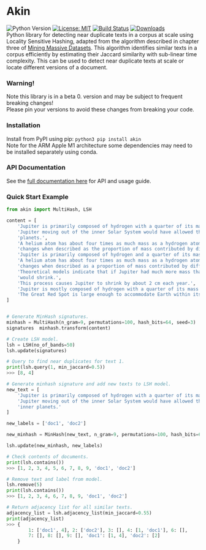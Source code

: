 # Akin
![Python Version](https://img.shields.io/badge/Python-3.6%20%7C%203.12-blue.svg)
[![License: MIT](https://img.shields.io/badge/License-MIT-green.svg)](https://opensource.org/licenses/MIT)
[![Build Status](https://app.travis-ci.com/justinbt1/Akin.svg?branch=main)](https://app.travis-ci.com/justinbt1/Akin)
[![Downloads](https://static.pepy.tech/badge/akin)](https://pepy.tech/project/akin)
<br>
Python library for detecting near duplicate texts in a corpus at scale using Locality Sensitive Hashing, 
adapted from the algorithm described in chapter three of 
[Mining Massive Datasets](http://infolab.stanford.edu/~ullman/mmds/ch3.pdf). This algorithm identifies similar texts in 
a corpus efficiently by estimating their Jaccard similarity with sub-linear time complexity. This can be used to detect 
near duplicate texts at scale or locate different versions of a document.  

### Warning!
Note this library is in a beta 0. version and may be subject to frequent breaking changes!  
Please pin your versions to avoid these changes from breaking your code.

### Installation
Install from PyPI using pip:
```python3 pip install akin```  
Note for the ARM Apple M1 architecture some dependencies may need to be installed separately using conda.

### API Documentation
See the [full documentation here](https://github.com/justinbt1/Akin/blob/dev/docs/api_documentation.md) for API 
and usage guide.

### Quick Start Example
``` python
from akin import MultiHash, LSH

content = [
    'Jupiter is primarily composed of hydrogen with a quarter of its mass being helium',
    'Jupiter moving out of the inner Solar System would have allowed the formation of inner '
    'planets.',
    'A helium atom has about four times as much mass as a hydrogen atom, so the composition '
    'changes when described as the proportion of mass contributed by different atoms.',
    'Jupiter is primarily composed of hydrogen and a quarter of its mass being helium',
    'A helium atom has about four times as much mass as a hydrogen atom and the composition '
    'changes when described as a proportion of mass contributed by different atoms.',
    'Theoretical models indicate that if Jupiter had much more mass than it does at present, it '
    'would shrink.',
    'This process causes Jupiter to shrink by about 2 cm each year.',
    'Jupiter is mostly composed of hydrogen with a quarter of its mass being helium',
    'The Great Red Spot is large enough to accommodate Earth within its boundaries.'
]


# Generate MinHash signatures.
minhash = MultiHash(n_gram=9, permutations=100, hash_bits=64, seed=3)
signatures  minhash.transform(content)

# Create LSH model.
lsh = LSH(no_of_bands=50)
lsh.update(signatures)

# Query to find near duplicates for text 1.
print(lsh.query(1, min_jaccard=0.5))
>>> [8, 4]

# Generate minhash signature and add new texts to LSH model.
new_text = [
    'Jupiter is primarily composed of hydrogen with a quarter of its mass being helium',
    'Jupiter moving out of the inner Solar System would have allowed the formation of '
    'inner planets.'
]

new_labels = ['doc1', 'doc2']

new_minhash = MinHash(new_text, n_gram=9, permutations=100, hash_bits=64, seed=3)

lsh.update(new_minhash, new_labels)

# Check contents of documents.
print(lsh.contains())
>>> [1, 2, 3, 4, 5, 6, 7, 8, 9, 'doc1', 'doc2']

# Remove text and label from model.
lsh.remove(5)
print(lsh.contains())
>>> [1, 2, 3, 4, 6, 7, 8, 9, 'doc1', 'doc2']

# Return adjacency list for all similar texts.
adjacency_list = lsh.adjacency_list(min_jaccard=0.55)
print(adjacency_list)
>>> {
        1: ['doc1', 4], 2: ['doc2'], 3: [], 4: [1, 'doc1'], 6: [], 
        7: [], 8: [], 9: [], 'doc1': [1, 4], 'doc2': [2]
    }
```
